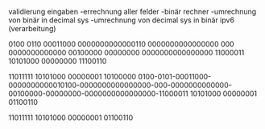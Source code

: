 validierung eingaben
-errechnung aller felder
-binär rechner
-umrechnung von binär in decimal sys
-umrechnung von decimal sys in binär 
ipv6 (verarbeitung)

0100 0110 00011000 0000000000000110 0000000000000000 000 0000000000000 00100000 00000000 0000000000000000 11000011 10101000 00000000 11100110 

11011111 10101000 00000001 10100000
0100-0101-00011000-0000000000010100-0000000000000000-000-0000000000000-00100000-00000000-0000000000000000-11000011 10101000 00000001 01100110 

11011111 10101000 00000001 01100110
